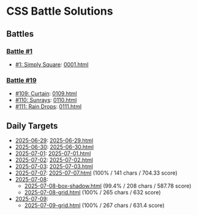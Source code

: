 # CSS Battle Solutions

## Battles

### [Battle #1](https://cssbattle.dev/battle/1)

- [#1: Simply Square](https://cssbattle.dev/play/1):
  [0001.html](./0001.html)

### [Battle #19](https://cssbattle.dev/battle/19)

- [#109: Curtain](https://cssbattle.dev/play/109):
  [0109.html](./0109.html)
- [#110: Sunrays](https://cssbattle.dev/play/110):
  [0110.html](./0110.html)
- [#111: Rain Drops](https://cssbattle.dev/play/111):
  [0111.html](./0111.html)

## Daily Targets

- [2025-06-29](https://cssbattle.dev/play/nJyGqyDaZqTbG2DG8qrC):
  [2025-06-29.html](./2025-06-29.html)
- [2025-06-30](https://cssbattle.dev/play/MDtNGE9Sev1z7Xa6QL0s):
  [2025-06-30.html](./2025-06-30.html)
- [2025-07-01](https://cssbattle.dev/play/EcElU81kiG5yf5xLUxlX):
  [2025-07-01.html](./2025-07-01.html)
- [2025-07-02](https://cssbattle.dev/play/qoEpGLPxUTEkKY6uWqNX):
  [2025-07-02.html](./2025-07-02.html)
- [2025-07-03](https://cssbattle.dev/play/qoEpGLPxUTEkKY6uWqNX):
  [2025-07-03.html](./2025-07-03.html)
- [2025-07-07](https://cssbattle.dev/play/OUbgAQQpf5Yj5uNzu4lB):
  [2025-07-07.html](./2025-07-07.html) (100% / 141 chars / 704.33 score)
- [2025-07-08](https://cssbattle.dev/play/jqh9M1Oh1Op5Mrl02Dq9):
  - [2025-07-08-box-shadow.html](./2025-07-08-box-shadow.html) (99.4% / 208 chars / 587.78 score)
  - [2025-07-08-grid.html](./2025-07-08-grid.html) (100% / 265 chars / 632 score)
- [2025-07-09](https://cssbattle.dev/play/jj7YQvOtHuqRHcnRxYls):
  - [2025-07-09-grid.html](./2025-07-09-grid.html) (100% / 267 chars / 631.4 score)
